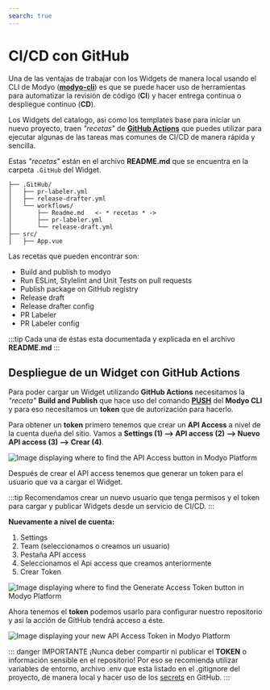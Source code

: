 ```yaml
---
search: true
---
```


# CI/CD con GitHub

Una de las ventajas de trabajar con los Widgets de manera local usando el CLI de Modyo ([**modyo-cli**](/es/platform/channels/widgets.html#modyo-cli)) es que se puede hacer uso de herramientas para automatizar la revisión de código (**CI**) y hacer entrega continua o despliegue continuo (**CD**).

Los Widgets del catalogo, asi como los templates base para iniciar un nuevo proyecto, traen _"recetas"_ de [**GitHub Actions**](https://GitHub.com/features/actions) que puedes utilizar para ejecutar algunas de las tareas mas comunes de CI/CD de manera rápida y sencilla.

Estas _"recetas"_ están en el archivo **README.md** que se encuentra en la carpeta `.GitHub` del Widget.

```treeview{1,5}
├── .GitHub/
│   ├── pr-labeler.yml
│   ├── release-drafter.yml
│   └── workflows/
│       ├── Readme.md   <- * recetas * ->
│       ├── pr-labeler.yml
│       └── release-draft.yml
├── src/
│   ├── App.vue
```

Las recetas que pueden encontrar son:

- Build and publish to modyo
- Run ESLint, Stylelint and Unit Tests on pull requests
- Publish package on GitHub registry
- Release draft
- Release drafter config
- PR Labeler
- PR Labeler config

:::tip
Cada una de éstas esta documentada y explicada en el archivo **README.md**
:::

## Despliegue de un Widget con GitHub Actions

Para poder cargar un Widget utilizando **GitHub Actions** necesitamos la _"receta"_ **Build and Publish** que hace uso del comando [**PUSH**](/es/platform/channels/widgets.html#modyo-cli-push-name) del **Modyo CLI** y para eso necesitamos un **token** que de autorización para hacerlo.

Para obtener un **token** primero tenemos que crear un **API Access** a nivel de la cuenta dueña del sitio. Vamos a **Settings (1) --> API access (2) --> Nuevo API access (3) --> Crear (4)**.

<img src="/assets/img/widgets/ci-cd/1.png" alt="Image displaying where to find the API Access button in Modyo Platform ">

Después de crear el API access tenemos que generar un token para el usuario que va a cargar el Widget.

:::tip
Recomendamos crear un nuevo usuario que tenga permisos y el token para cargar y publicar Widgets desde un servicio de CI/CD.
:::

**Nuevamente a nivel de cuenta:**

1. Settings
2. Team (seleccionamos o creamos un usuario)
3. Pestaña API access
4. Seleccionamos el Api access que creamos anteriormente
5. Crear Token

<img src="/assets/img/widgets/ci-cd/2.png" alt="Image displaying where to find the Generate Access Token button in Modyo Platform ">

Ahora tenemos el **token** podemos usarlo para configurar nuestro repositorio y asi la acción de GitHub tendrá acceso a éste.

<img src="/assets/img/widgets/ci-cd/3.png" alt="Image displaying your new API Access Token in Modyo Platform">

::: danger IMPORTANTE
¡Nunca deber compartir ni publicar el **TOKEN** o información sensible en el repositorio!
Por eso se recomienda utilizar variables de entorno, archivo .env que esta listado en el .gitignore del proyecto, de manera local y hacer uso de los [secrets](https://docs.GitHub.com/actions/reference/encrypted-secrets) en GitHub.
:::
